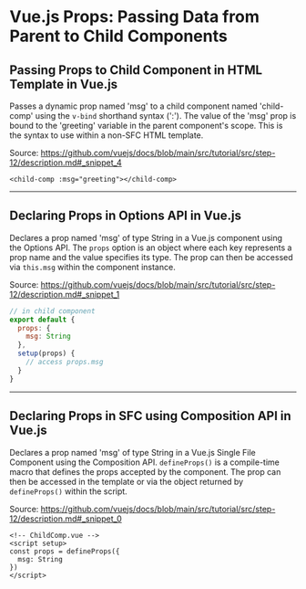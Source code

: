 # Vue.js Props: Passing Data from Parent to Child Components

## Passing Props to Child Component in HTML Template in Vue.js

Passes a dynamic prop named 'msg' to a child component named 'child-comp' using the `v-bind` shorthand syntax (':'). The value of the 'msg' prop is bound to the 'greeting' variable in the parent component's scope. This is the syntax to use within a non-SFC HTML template.

Source: https://github.com/vuejs/docs/blob/main/src/tutorial/src/step-12/description.md#_snippet_4

```vue-html
<child-comp :msg="greeting"></child-comp>
```

---

## Declaring Props in Options API in Vue.js

Declares a prop named 'msg' of type String in a Vue.js component using the Options API. The `props` option is an object where each key represents a prop name and the value specifies its type. The prop can then be accessed via `this.msg` within the component instance.

Source: https://github.com/vuejs/docs/blob/main/src/tutorial/src/step-12/description.md#_snippet_1

```javascript
// in child component
export default {
  props: {
    msg: String
  },
  setup(props) {
    // access props.msg
  }
}
```

---

## Declaring Props in SFC using Composition API in Vue.js

Declares a prop named 'msg' of type String in a Vue.js Single File Component using the Composition API. `defineProps()` is a compile-time macro that defines the props accepted by the component. The prop can then be accessed in the template or via the object returned by `defineProps()` within the script.

Source: https://github.com/vuejs/docs/blob/main/src/tutorial/src/step-12/description.md#_snippet_0

```vue
<!-- ChildComp.vue -->
<script setup>
const props = defineProps({
  msg: String
})
</script>
```

